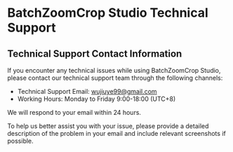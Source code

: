 # BatchZoomCrop Studio Technical Support

## Technical Support Contact Information

If you encounter any technical issues while using BatchZoomCrop Studio, please contact our technical support team through the following channels:

- Technical Support Email: [wujiuye99@gmail.com](mailto:wujiuye99@gmail.com)
- Working Hours: Monday to Friday 9:00-18:00 (UTC+8)

We will respond to your email within 24 hours.

<aside>
To help us better assist you with your issue, please provide a detailed description of the problem in your email and include relevant screenshots if possible.
</aside>

